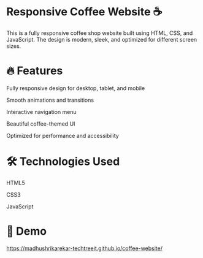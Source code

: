 # Responsive Coffee Website ☕

This is a fully responsive coffee shop website built using HTML, CSS, and JavaScript. The design is modern, sleek, and optimized for different screen sizes.

# 🔥 Features

Fully responsive design for desktop, tablet, and mobile

Smooth animations and transitions

Interactive navigation menu

Beautiful coffee-themed UI

Optimized for performance and accessibility

# 🛠️ Technologies Used

HTML5

CSS3

JavaScript

# 📸 Demo
[https://madhushrikarekar-techtreeit.github.io/coffee-website/ ](https://madhushrikarekar-techtreeit.github.io/Responsive-Coffee-Website/)
